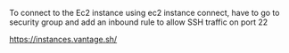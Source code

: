 To connect to the Ec2 instance using ec2 instance connect, have to go to security group and add an inbound rule to allow SSH traffic on port 22

https://instances.vantage.sh/
